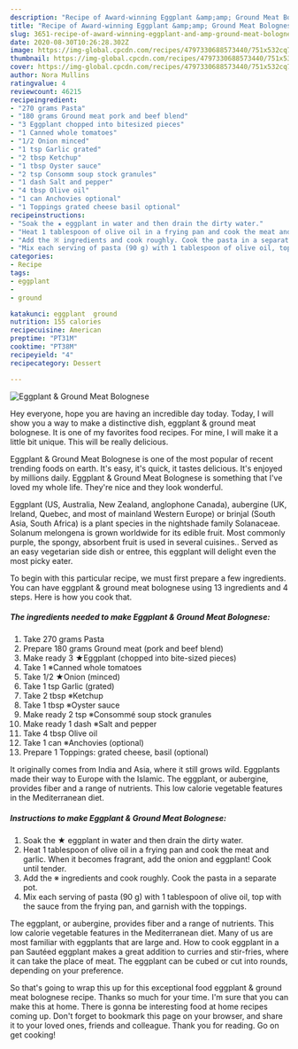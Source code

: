 ```yaml
---
description: "Recipe of Award-winning Eggplant &amp;amp; Ground Meat Bolognese"
title: "Recipe of Award-winning Eggplant &amp;amp; Ground Meat Bolognese"
slug: 3651-recipe-of-award-winning-eggplant-and-amp-ground-meat-bolognese
date: 2020-08-30T10:26:28.302Z
image: https://img-global.cpcdn.com/recipes/4797330688573440/751x532cq70/eggplant-ground-meat-bolognese-recipe-main-photo.jpg
thumbnail: https://img-global.cpcdn.com/recipes/4797330688573440/751x532cq70/eggplant-ground-meat-bolognese-recipe-main-photo.jpg
cover: https://img-global.cpcdn.com/recipes/4797330688573440/751x532cq70/eggplant-ground-meat-bolognese-recipe-main-photo.jpg
author: Nora Mullins
ratingvalue: 4
reviewcount: 46215
recipeingredient:
- "270 grams Pasta"
- "180 grams Ground meat pork and beef blend"
- "3 Eggplant chopped into bitesized pieces"
- "1 Canned whole tomatoes"
- "1/2 Onion minced"
- "1 tsp Garlic grated"
- "2 tbsp Ketchup"
- "1 tbsp Oyster sauce"
- "2 tsp Consomm soup stock granules"
- "1 dash Salt and pepper"
- "4 tbsp Olive oil"
- "1 can Anchovies optional"
- "1 Toppings grated cheese basil optional"
recipeinstructions:
- "Soak the ★ eggplant in water and then drain the dirty water."
- "Heat 1 tablespoon of olive oil in a frying pan and cook the meat and garlic. When it becomes fragrant, add the onion and eggplant! Cook until tender."
- "Add the ※ ingredients and cook roughly. Cook the pasta in a separate pot."
- "Mix each serving of pasta (90 g) with 1 tablespoon of olive oil, top with the sauce from the frying pan, and garnish with the toppings."
categories:
- Recipe
tags:
- eggplant
- 
- ground

katakunci: eggplant  ground 
nutrition: 155 calories
recipecuisine: American
preptime: "PT31M"
cooktime: "PT38M"
recipeyield: "4"
recipecategory: Dessert

---
```



![Eggplant &amp; Ground Meat Bolognese](https://img-global.cpcdn.com/recipes/4797330688573440/751x532cq70/eggplant-ground-meat-bolognese-recipe-main-photo.jpg)

Hey everyone, hope you are having an incredible day today. Today, I will show you a way to make a distinctive dish, eggplant &amp; ground meat bolognese. It is one of my favorites food recipes. For mine, I will make it a little bit unique. This will be really delicious.

Eggplant &amp; Ground Meat Bolognese is one of the most popular of recent trending foods on earth. It's easy, it's quick, it tastes delicious. It's enjoyed by millions daily. Eggplant &amp; Ground Meat Bolognese is something that I've loved my whole life. They're nice and they look wonderful.

Eggplant (US, Australia, New Zealand, anglophone Canada), aubergine (UK, Ireland, Quebec, and most of mainland Western Europe) or brinjal (South Asia, South Africa) is a plant species in the nightshade family Solanaceae. Solanum melongena is grown worldwide for its edible fruit. Most commonly purple, the spongy, absorbent fruit is used in several cuisines.. Served as an easy vegetarian side dish or entree, this eggplant will delight even the most picky eater.


To begin with this particular recipe, we must first prepare a few ingredients. You can have eggplant &amp; ground meat bolognese using 13 ingredients and 4 steps. Here is how you cook that.

<!--inarticleads1-->

##### The ingredients needed to make Eggplant &amp; Ground Meat Bolognese:

1. Take 270 grams Pasta
1. Prepare 180 grams Ground meat (pork and beef blend)
1. Make ready 3 ★Eggplant (chopped into bite-sized pieces)
1. Take 1 ※Canned whole tomatoes
1. Take 1/2 ★Onion (minced)
1. Take 1 tsp Garlic (grated)
1. Take 2 tbsp ※Ketchup
1. Take 1 tbsp ※Oyster sauce
1. Make ready 2 tsp ※Consommé soup stock granules
1. Make ready 1 dash ※Salt and pepper
1. Take 4 tbsp Olive oil
1. Take 1 can ※Anchovies (optional)
1. Prepare 1 Toppings: grated cheese, basil (optional)


It originally comes from India and Asia, where it still grows wild. Eggplants made their way to Europe with the Islamic. The eggplant, or aubergine, provides fiber and a range of nutrients. This low calorie vegetable features in the Mediterranean diet. 

<!--inarticleads2-->

##### Instructions to make Eggplant &amp; Ground Meat Bolognese:

1. Soak the ★ eggplant in water and then drain the dirty water.
1. Heat 1 tablespoon of olive oil in a frying pan and cook the meat and garlic. When it becomes fragrant, add the onion and eggplant! Cook until tender.
1. Add the ※ ingredients and cook roughly. Cook the pasta in a separate pot.
1. Mix each serving of pasta (90 g) with 1 tablespoon of olive oil, top with the sauce from the frying pan, and garnish with the toppings.


The eggplant, or aubergine, provides fiber and a range of nutrients. This low calorie vegetable features in the Mediterranean diet. Many of us are most familiar with eggplants that are large and. How to cook eggplant in a pan Sautéed eggplant makes a great addition to curries and stir-fries, where it can take the place of meat. The eggplant can be cubed or cut into rounds, depending on your preference. 

So that's going to wrap this up for this exceptional food eggplant &amp; ground meat bolognese recipe. Thanks so much for your time. I'm sure that you can make this at home. There is gonna be interesting food at home recipes coming up. Don't forget to bookmark this page on your browser, and share it to your loved ones, friends and colleague. Thank you for reading. Go on get cooking!
